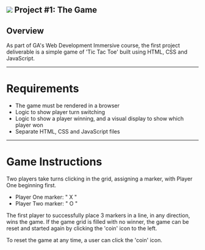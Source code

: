 ## ![](https://ga-dash.s3.amazonaws.com/production/assets/logo-9f88ae6c9c3871690e33280fcf557f33.png) Project #1: The Game

## Overview

As part of GA's Web Development Immersive course, the first project deliverable is a simple game of 'Tic Tac Toe' built using HTML, CSS and JavaScript.

---

# Requirements

* The game must be rendered in a browser
* Logic to show player turn switching
* Logic to show a player winning, and a visual display to show which player won
* Separate HTML, CSS and JavaScript files

---

# Game Instructions

Two players take turns clicking in the grid, assigning a marker, with Player One beginning first.
* Player One marker: " X "
* Player Two marker: " O "

The first player to successfully place 3 markers in a line, in any direction, wins the game. 
If the game grid is filled with no winner, the game can be reset and started again by clicking the 'coin' icon to the left.

To reset the game at any time, a user can click the 'coin' icon.

## 
